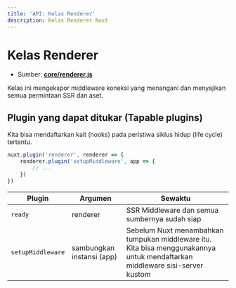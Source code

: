 ```yaml
---
title: 'API: Kelas Renderer'
description: Kelas Renderer Nuxt
---
```


# Kelas Renderer

- Sumber: **[core/renderer.js](https://github.com/nuxt/nuxt.js/blob/dev/lib/core/renderer.js)**

Kelas ini mengekspor middleware koneksi yang menangani dan menyajikan semua permintaan SSR dan aset.

## Plugin yang dapat ditukar (Tapable plugins)

Kita bisa mendaftarkan kait (hooks) pada peristiwa siklus hidup (life cycle) tertentu.

```js
nuxt.plugin('renderer', renderer => {
    renderer.plugin('setupMiddleware', app => {
        // ...
    })
})
```

Plugin | Argumen | Sewaktu
--- | --- | ---
`ready` | renderer | SSR Middleware dan semua sumbernya sudah siap
`setupMiddleware` | sambungkan instansi (app) | Sebelum Nuxt menambahkan tumpukan middleware itu. Kita bisa menggunakannya untuk mendaftarkan middleware sisi-server kustom
